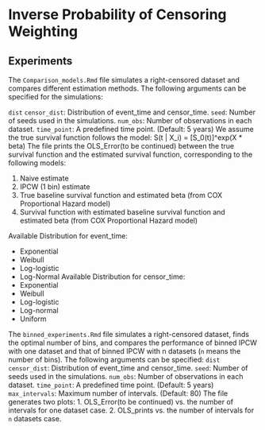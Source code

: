 # Inverse Probability of Censoring Weighting

## Experiments
The `Comparison_models.Rmd` file simulates a right-censored dataset and compares different estimation methods. The following arguments can be specified for the simulations:

 `dist` `censor_dist`: Distribution of event_time and censor_time.
 `seed`: Number of seeds used in the simulations.
 `num_obs`: Number of observations in each dataset.
 `time_point`: A predefined time point. (Default: 5 years)
We assume the true survival function follows the model: S(t | X_i) = [S_0(t)]^exp(X * beta)
 The file prints the OLS_Error(to be continued) between the true survival function and the estimated survival function, corresponding to the following models:
 1. Naive estimate
 2. IPCW (1 bin) estimate
 3. True baseline survival function and estimated beta (from COX Proportional Hazard model)
 4. Survival function with estimated baseline survival function and estimated beta (from COX Proportional Hazard model)

 Available Distribution for event_time:
   - Exponential
   - Weibull
   - Log-logistic
   - Log-Normal
Available Distribution for censor_time:
   - Exponential
   - Weibull
   - Log-logistic
   - Log-normal
   - Uniform

The `binned_experiments.Rmd` file simulates a right-censored dataset, finds the optimal number of bins, and compares the performance of binned IPCW with one dataset and that of binned IPCW with n datasets (`n` means the number of bins). The following arguments can be specified:
   `dist` `censor_dist`: Distribution of event_time and censor_time.
   `seed`: Number of seeds used in the simulations.
   `num_obs`: Number of observations in each dataset.
   `time_point`: A predefined time point. (Default: 5 years)
   `max_intervals`: Maximum number of intervals. (Default: 80)
The file generates two plots: 
    1. OLS_Error(to be continued) vs. the number of intervals for one dataset case.
    2. OLS_prints vs. the number of intervals for `n` datasets case.

 

